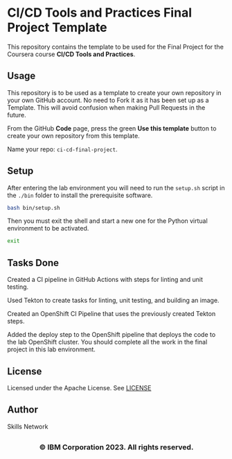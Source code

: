 # CI/CD Tools and Practices Final Project Template

This repository contains the template to be used for the Final Project for the Coursera course **CI/CD Tools and Practices**.

## Usage

This repository is to be used as a template to create your own repository in your own GitHub account. No need to Fork it as it has been set up as a Template. This will avoid confusion when making Pull Requests in the future.

From the GitHub **Code** page, press the green **Use this template** button to create your own repository from this template.

Name your repo: `ci-cd-final-project`.

## Setup

After entering the lab environment you will need to run the `setup.sh` script in the `./bin` folder to install the prerequisite software.

```bash
bash bin/setup.sh
```

Then you must exit the shell and start a new one for the Python virtual environment to be activated.

```bash
exit
```

## Tasks Done
Created a CI pipeline in GitHub Actions with steps for linting and unit testing.

Used Tekton to create tasks for linting, unit testing, and building an image.

Created an OpenShift CI Pipeline that uses the previously created Tekton steps.

Added the deploy step to the OpenShift pipeline that deploys the code to the lab OpenShift cluster. You should complete all the work in the final project in this lab environment.

## License

Licensed under the Apache License. See [LICENSE](/LICENSE)

## Author

Skills Network

## <h3 align="center"> © IBM Corporation 2023. All rights reserved. <h3/>
